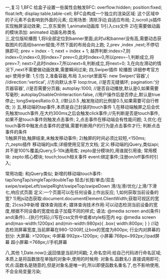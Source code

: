 一,复习
1,BFC
  给盒子设置一些属性会触发BFC: 
    overflow:hidden;
    position:fixed;
    float:left;
    display:table,table-cell;
  BFC会构成一个独立的渲染区域:
    这个区域中的子元素不会影响到外面的元素;
    应用场景: 清除浮动;自适应布局;
2,iscroll.js插件  实现触屏滚动效果;
二,京东案例
1,animate动画库
  1)引入css文件
  2)在需要做动画的模块添加:  animated 动画名称类名  
三,定位版轮播图
  1,将li全部定位到banner里面;此时ul和banner没有高,需要动态获取图片的高给banner赋值;不然下面的布局会向上跑;
  2,prev ,index ,next;不停切换即可;
    prev = index - 1;
    next = index + 1;
    越界判断:index>7,则index=0;index<0,则index=7
            prev<0,此时index=0,所以prev=-1,判断成立,将prev=7;
            next>7,此时index=7,所以next=8,判断成立,将next=0;
  3,在向左滑动的情况下,next不需要做动画效果,需要瞬间过来;
四,Swiper插件   轮播图  详细参考官方api
    使用步骤:
      1,引包
      2,准备容器,布局
      3,script里面写:
      new Swiper('容器',{
        //direction:'vertical',   //方向默认水平
        loop:true,   //是否无缝循环;
        pagination:'分页器容器',   //是否需要分页器;
        autoplay:1000,     //是否自动播放,默认是0,如果需要写毫秒;
        autoplayDisableOnInteraction:false,    //用户操作后是否停止,默认是true停止;
        longSwipesRatio:0.3,    //默认0.5 ,触发拖动的比例是0.5,如果需要可自行修改;
      })
五,移动端的tap事件,本质是自己封装的touch事件
      1,在移动端触屏之后会优先触发touch事件,在大约300ms之后会触发click事件;//先判断是否是touch事件,如果不是touch事件则触发点击事件;
      2,点击事件在移动端会有性能问题;
      3,优化:在touch事件中触发点击事件的逻辑,需要判断用户的行为是点击事件才行;
      判断点击事件的条件    
          1)触屏开始,触屏结束,未触发移动事件;
          2)触屏的时间必须比较短,<150ms;
六,zepto插件    移动端的js库;详细使用见官方文档;
定义:移动端的jQuery,类似api;并不是100%覆盖jQuery,5-10k通用库;
zepto是分模块的,用谁就引用谁;
常用模块:
zepto:核心模块;
touch;touch相关事件
event:绑定事件;注册on/off事件时引入;


常用功能:
      和jQuery类似;
      新增的移动端touch事件:  tap/longTap/singleTap/doubleTap         轻击/长按/单击/双击
                          swipe/swipeLeft/swipeRight/swipeTop/swipeDown    滑/左滑/优化/上滑/下滑
七,响应式页面
定义:一个页面可以在任何设备上作出反应;
1,如何获取当前设备的宽?
    1)用js动态获取:document.documentElement.ClientWidth;获取可视区的宽度;
    2)css3中新增 媒体查询技术;
      媒体查询技术作用:可以动态检测当前设备的宽度,根据不同设备的宽度给盒子加载不同的样式;
      语法:    @media screen and(条件) and(条件)...{执行代码};//写在css文件中或者style标签内 
      eg: 
      @media  screen and(max-width:1200px) and(min-width:980px){
                  .box{
                    width:800px;
                  }
                }
                //动态检测屏幕宽度,当前屏幕在980-1200时,让box的宽度为800px;
                行业内对屏幕的划分:
                  大屏幕: >1200px;
                  中屏幕:992px~1200px;
                  小屏幕:768px~992px;//pad屏幕
                  超小屏幕:<768px;//手机屏幕






八,其他
1,Date.now();返回值是当前时间戳;
2,命名空间:给自己代码进行命名区域;本质上是将函数放在单独的对象中,使用的时候用:    对象名.函数名()   直接调用即可;
  优点:函数名是随意的,但是对象名是唯一的,所以即便函数名重名了,也不影响使用,不会全局变量污染;































